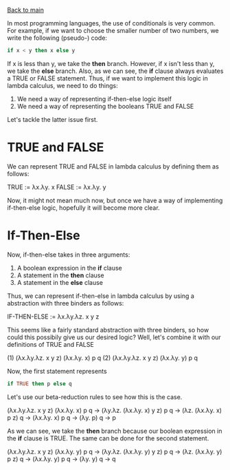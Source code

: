 [Back to main](https://jd-anabi.github.io/functional-programming/)

In most programming languages, the use of conditionals is very common. For example, 
if we want to choose the smaller number of two numbers, we write the following 
(pseudo-) code:

```haskell
if x < y then x else y
```

If x is less than y, we take the **then** branch. However, if x isn't less than y, we take 
the **else** branch. Also, as we can see, the **if** clause always evaluates a TRUE or FALSE 
statement. Thus, if we want to implement this logic in lambda calculus, we need to do things:
1. We need a way of representing if-then-else logic itself
2. We need a way of representing the booleans TRUE and FALSE

Let's tackle the latter issue first.

# TRUE and FALSE
We can represent TRUE and FALSE in lambda calculus by defining them as follows:

TRUE := &lambda;x.&lambda;y. x
FALSE := &lambda;x.&lambda;y. y

Now, it might not mean much now, but once we have a way of implementing if-then-else logic, 
hopefully it will become more clear.

# If-Then-Else
Now, if-then-else takes in three arguments:
1. A boolean expression in the **if** clause
2. A statement in the **then** clause
3. A statement in the **else** clause

Thus, we can represent if-then-else in lambda calculus by using a abstraction with three binders as follows:

IF-THEN-ELSE := &lambda;x.&lambda;y.&lambda;z. x y z

This seems like a fairly standard abstraction with three binders, so how could this possibily give us our 
desired logic? Well, let's combine it with our definitions of TRUE and FALSE

(1) (&lambda;x.&lambda;y.&lambda;z. x y z) (&lambda;x.&lambda;y. x) p q
(2) (&lambda;x.&lambda;y.&lambda;z. x y z) (&lambda;x.&lambda;y. y) p q

Now, the first statement represents 
```haskell
if TRUE then p else q
```

Let's use our beta-reduction rules to see how this is the case.

(&lambda;x.&lambda;y.&lambda;z. x y z) (&lambda;x.&lambda;y. x) p q 
&rarr; (&lambda;y.&lambda;z. (&lambda;x.&lambda;y. x) y z)  p q 
&rarr; (&lambda;z. (&lambda;x.&lambda;y. x) p z) q 
&rarr; (&lambda;x.&lambda;y. x) p q 
&rarr; (&lambda;y. p) q 
&rarr; p 

As we can see, we take the **then** branch because our boolean expression in the **if** clause is TRUE. The 
same can be done for the second statement.

(&lambda;x.&lambda;y.&lambda;z. x y z) (&lambda;x.&lambda;y. y) p q
&rarr; (&lambda;y.&lambda;z. (&lambda;x.&lambda;y. y) y z)  p q
&rarr; (&lambda;z. (&lambda;x.&lambda;y. y) p z) q
&rarr; (&lambda;x.&lambda;y. y) p q
&rarr; (&lambda;y. y) q
&rarr; q
